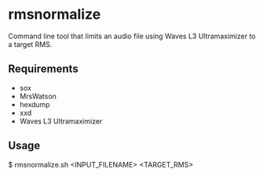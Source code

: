 # rmsnormalize
Command line tool that limits an audio file using Waves L3 Ultramaximizer to a target RMS.

## Requirements
- sox
- MrsWatson
- hexdump
- xxd
- Waves L3 Ultramaximizer

## Usage

$ rmsnormalize.sh <INPUT_FILENAME> <TARGET_RMS>
